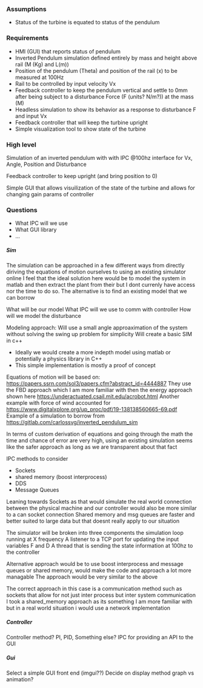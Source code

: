 ### Assumptions 
- Status of the turbine is equated to status of the pendulum

### Requirements

- HMI (GUI) that reports status of pendulum 
- Inverted Pendulum simulation defined entirely by mass and height above rail (M (Kg) and L(m))
- Position of the pendulum (Theta) and position of the rail (x) to be measured at 100Hz
- Rail to be controlled by input velocity Vx
- Feedback controller to keep the pendulum vertical and settle to 0mm after being subject to a disturbance Force (F (units? N/m?)) at the mass (M)
- Headless simulation to show its behavior as a response to disturbance F and input Vx
- Feedback controller that will keep the turbine upright
- Simple visualization tool to show state of the turbine

### High level

Simulation of an inverted pendulum with with IPC @100hz interface for Vx, Angle, Position and Disturbance

Feedback controller to keep upright (and bring position to 0)

Simple GUI that allows visuilization of the state of the turbine and allows for changing gain params of controller

### Questions

- What IPC will we use
- What GUI library
- ...

##### Sim

The simulation can be approached in a few different ways from directly diriving the equations of motion ourselves to using an existing simulator online
I feel that the ideal solution here would be to model the system in matlab and then extract the plant from their but I dont currenly have access nor the time to do so. The alternative is to find an existing model that we can borrow

What will be our model
What IPC will we use to comm with controller
How will we model the disturbance

Modeling approach: 
Will use a small angle approaximation of the system without solving the swing up problem for simplicity
Will create a basic SIM in c++ 
 - Ideally we would create a more indepth model using matlab or potentially a physics library in C++
 - This simple implementation is mostly a proof of concept

 Equations of motion will be based on: https://papers.ssrn.com/sol3/papers.cfm?abstract_id=4444887
 They use the FBD approach which I am more familiar with then the energy approach shown here https://underactuated.csail.mit.edu/acrobot.html
 Another example with force of wind accounted for https://www.digitalxplore.org/up_proc/pdf/19-138138560665-69.pdf
 Example of a simulation to borrow from https://gitlab.com/carlossvg/inverted_pendulum_sim

 In terms of custom derivation of equations and going through the math the time and chance of error are very high, using an existing simulation seems like the safer approach as long as we are transparent about that fact

 IPC methods to consider
- Sockets
- shared memory (boost interprocess)
- DDS
- Message Queues

Leaning towards Sockets as that would simulate the real world connection between the physical machine and our controller
would also be more similar to a can socket connection
Shared memory and msg queues are faster and better suited to large data but that doesnt really apply to our situation

The simulator will be broken into three components the simulation loop running at X frequency
A listener to a TCP port for updating the input variables F and D
A thread that is sending the state information at 100hz to the controller

Alternative approach would be to use boost interprocess and message queues or shared memory, would make the code and approach a lot more managable
The approach would be very similar to the above

The correct approach in this case is a communication method such as sockets that allow for not just inter process but inter system communication
I took a shared_memory approach as its something I am more familiar with but in a real world situation i would use a network implementation

##### Controller
Controller method? PI, PID, Something else?
IPC for providing an API to the GUI
##### Gui
Select a simple GUI front end (imgui??)
Decide on display method graph vs animation?
